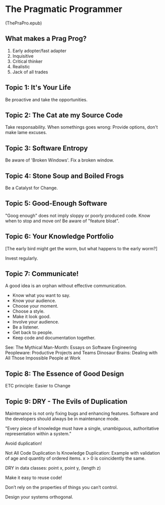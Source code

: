 # The Pragmatic Programmer

(ThePraPro.epub)

## What makes a Prag Prog?

1. Early adopter/fast adapter
1. Inquisitive
1. Critical thinker
1. Realistic
1. Jack of all trades

## Topic 1: It's Your Life

Be proactive and take the opportunities.

## Topic 2: The Cat ate my Source Code

Take responsability. When somethings goes wrong: Provide options, don't make lame excuses.

## Topic 3: Software Entropy

Be aware of 'Broken Windows'. Fix a broken window.

## Topic 4: Stone Soup and Boiled Frogs 

Be a Catalyst for Change.

## Topic 5: Good-Enough Software 

"Goog enough" does not imply sloppy or poorly produced code.
Know when to stop and move on!
Be aware of "feature bloat".

## Topic 6: Your Knowledge Portfolio 

[The early bird might get the worm, but what happens to the early worm?]

Invest regularly.

## Topic 7: Communicate! 

A good idea is an orphan without effective communication.

* Know what you want to say. 
* Know your audience. 
* Choose your moment. 
* Choose a style. 
* Make it look good. 
* Involve your audience. 
* Be a listener. 
* Get back to people. 
* Keep code and documentation together. 

See:
    The Mythical Man-Month: Essays on Software Engineering 
    Peopleware: Productive Projects and Teams 
    Dinosaur Brains: Dealing with All Those Impossible People at Work 

## Topic 8: The Essence of Good Design 

ETC principle: Easier to Change

## Topic 9: DRY - The Evils of Duplication

Maintenance is not only fixing bugs and enhancing features. Software and the developers should always be in maintenance mode.

"Every piece of knowledge must have a single, unambiguous, authoritative representation within a system."

Avoid duplication!

Not All Code Duplication Is Knowledge Duplication: Example with validation of age and quantity of ordered items. 
x > 0 is coincidently the same.

DRY in data classes: point x, point y, (length z)

Make it easy to reuse code!

Don’t rely on the properties of things you can’t control. 

Design your systems orthogonal.
